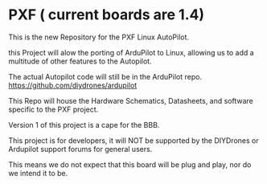 PXF ( current boards are 1.4)
===
This is the new Repository for the PXF Linux AutoPilot. 

this Project will alow the porting of ArduPilot to Linux, allowing us to add a multitude of other features to the Autopilot.

The actual Autopilot code will still be in the ArduPilot repo.<a href="https://github.com/diydrones/ardupilot" title="https://github.com/diydrones/ardupilot" target="https://github.com/diydrones/ardupilot"> https://github.com/diydrones/ardupilot</a>

This Repo will house the Hardware Schematics, Datasheets, and software specific to the PXF project.

Version 1 of this project is a cape for the BBB.

This project is for developers, it will NOT be supported by the DIYDrones or Ardupilot support forums for general users. 

This means we do not expect that this board will be plug and play, nor do we intend it to be.

